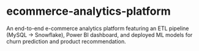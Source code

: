 # ecommerce-analytics-platform
An end-to-end e-commerce analytics platform featuring an ETL pipeline (MySQL -> Snowflake), Power BI dashboard, and deployed ML models for churn prediction and product recommendation.

